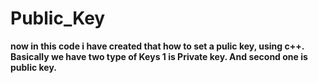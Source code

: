 # Public_Key
**now in this code i have created that how to set a pulic key, using c++.
Basically we have two type of Keys 1 is Private key.
And second one is public key.**
